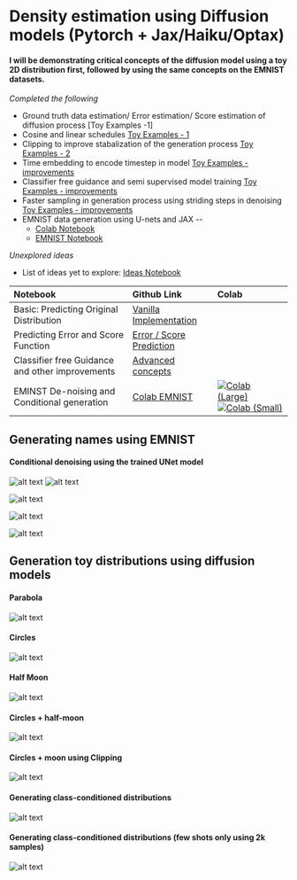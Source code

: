 # Density estimation using Diffusion models (Pytorch + Jax/Haiku/Optax)

#### I will be demonstrating critical concepts of the diffusion model using a toy 2D distribution first, followed by using the same concepts on the EMNIST datasets.

*Completed the following*

* Ground truth data estimation/ Error estimation/ Score estimation of diffusion process [Toy Examples -1]
* Cosine and linear schedules [Toy Examples - 1]
* Clipping to improve stabalization of the generation process [Toy Examples - 2]
* Time embedding to encode timestep in model [Toy Examples - improvements]
* Classifier free guidance and semi supervised model training [Toy Examples - improvements]
* Faster sampling in generation process using striding steps in denoising [Toy Examples - improvements]
* EMNIST data generation using U-nets and JAX -- 
  * [Colab Notebook]
  * [EMNIST Notebook]

[Colab Notebook]: https://github.com/varun-ml/diffusion-models-tutorial/blob/master/emnist-colab-notebooks/colab_EMNIST_conditional.diffusion_model.large.with_batch_norm.ipynb
[EMNIST Notebook]: https://github.com/varun-ml/diffusion-models-tutorial/blob/master/EMNIST.diffusion_model.ipynb
[Toy Examples - improvements]: https://github.com/varun-ml/diffusion-models-tutorial/blob/master/toy-density-estimation/guidance_free_classifiers.ipynb
[Toy Examples - 1]: https://github.com/varun-ml/diffusion-models-tutorial/blob/master/toy-density-estimation/vanilla_diffusion_model.ipynb
[Toy Examples - 2]: https://github.com/varun-ml/diffusion-models-tutorial/blob/master/toy-density-estimation/errors.diffusion_model_interpretations.ipynb

*Unexplored ideas*
* List of ideas yet to explore: [Ideas Notebook]

[Ideas Notebook]: https://github.com/varun-ml/diffusion-models-tutorial/blob/master/toy-density-estimation/improvements_diffusion_models_ideas.ipynb

| Notebook                                        | Github Link                                                                                                                                                                   | Colab                                                                                                                                                                                                                                                                                                                                                                                                                                                                                                        |
| :---------------------------------------------- | :---------------------------------------------------------------------------------------------------------------------------------------------------------------------------- | :----------------------------------------------------------------------------------------------------------------------------------------------------------------------------------------------------------------------------------------------------------------------------------------------------------------------------------------------------------------------------------------------------------------------------------------------------------------------------------------------------------- |
| Basic: Predicting Original Distribution         | [Vanilla Implementation](https://github.com/varun-ml/diffusion-models-tutorial/blob/master/toy-density-estimation/vanilla_diffusion_model.ipynb)                              |                                                                                                                                                                                                                                                                                                                                                                                                                                                                                                              |
| Predicting Error and Score Function             | [Error / Score Prediction](https://github.com/varun-ml/diffusion-models-tutorial/blob/master/toy-density-estimation/errors.diffusion_model_interpretations.ipynb)             |                                                                                                                                                                                                                                                                                                                                                                                                                                                                                                              |
| Classifier free Guidance and other improvements | [Advanced concepts](https://github.com/varun-ml/diffusion-models-tutorial/blob/master/toy-density-estimation/guidance_free_classifiers.ipynb)                                 |                                                                                                                                                                                                                                                                                                                                                                                                                                                                                                              |
| EMINST De-noising and Conditional generation    | [Colab EMNIST](https://github.com/varun-ml/diffusion-models-tutorial/blob/master/emnist-colab-notebooks/colab_EMNIST_conditional.diffusion_model.large.with_batch_norm.ipynb) | [![Colab (Large)](https://colab.research.google.com/assets/colab-badge.svg)](https://colab.research.google.com/github/varun-ml/diffusion-models-tutorial/blob/master/emnist-colab-notebooks/colab_EMNIST_conditional.diffusion_model.large.with_batch_norm.ipynb)[![Colab (Small)](https://colab.research.google.com/assets/colab-badge.svg)](https://colab.research.google.com/github/varun-ml/diffusion-models-tutorial/blob/master/emnist-colab-notebooks/colab_EMNIST_conditional.diffusion_model.ipynb) |

## Generating names using EMNIST

#### Conditional denoising using the trained UNet model 
![alt text](images/varun.png "Generated Name")
![alt text](images/tulsian.png "Generated Name")

![alt text](images/email.png "Generated Email")

![alt text](images/denoising_varun.png "Denoising name")

![alt text](images/denoising_tulsian.png "Denoising name")

## Generation toy distributions using diffusion models
#### Parabola 

![alt text](gifs/para.gif "parabola generated using error estimation in denoising process")

#### Circles

![alt text](gifs/circles.gif "circles generated using error estimation in denoising process")

#### Half Moon

![alt text](gifs/moons.gif "moons generated using error estimation in denoising process")

#### Circles + half-moon

![alt text](gifs/complex.gif "Circles + Half moons generated using error estimation in denoising process")

#### Circles + moon using Clipping 

![alt text](gifs/complex_clipping_energy.gif "Circles + Half moons generated using score estimation in denoising process + using clipping")

#### Generating class-conditioned distributions

![alt text](gifs/class_conditioned_moon_circles.gif "Circles + Half moons generated using class conditioned score estimation in denoising process + using clipping")

#### Generating class-conditioned distributions (few shots only using 2k samples)

![alt text](gifs/class_conditioned_mixed_few_shot.gif "(few shot learning) Circles + Half moons generated using class conditioned score estimation in denoising process + using clipping")

